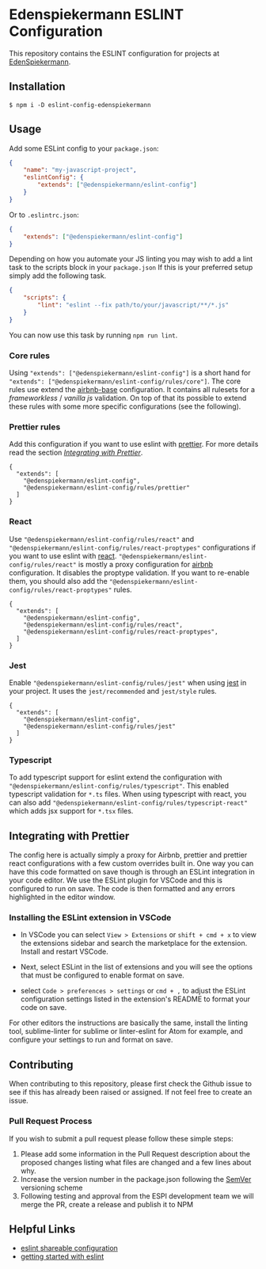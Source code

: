 # Edenspiekermann ESLINT Configuration

This repository contains the ESLINT configuration for projects at [EdenSpiekermann][espi-url].

## Installation

```
$ npm i -D eslint-config-edenspiekermann
```


## Usage

Add some ESLint config to your `package.json`:

```json
{
    "name": "my-javascript-project",
    "eslintConfig": {
        "extends": ["@edenspiekermann/eslint-config"]
    }
}
```

Or to `.eslintrc.json`:

```json
{
    "extends": ["@edenspiekermann/eslint-config"]
}
```

Depending on how you automate your JS linting you may wish to add a lint task to the scripts block in your `package.json` If this is your preferred setup simply add the following task.

```json
{
    "scripts": {
        "lint": "eslint --fix path/to/your/javascript/**/*.js"
    }
}
```

You can now use this task by running `npm run lint`.

### Core rules

Using `"extends": ["@edenspiekermann/eslint-config"]` is a short hand for `"extends": ["@edenspiekermann/eslint-config/rules/core"]`. The core rules use extend the [airbnb-base][airbnb-base-config] configuration. It contains all rulesets for a _frameworkless_ / _vanilla js_ validation. On top of that its possible to extend these rules with some more specific configurations (see the following).

### Prettier rules

Add this configuration if you want to use eslint with [prettier][prettier]. For more details read the section _[Integrating with Prettier](./#integrating-with-prettier)_.

```
{
  "extends": [
    "@edenspiekermann/eslint-config",
    "@edenspiekermann/eslint-config/rules/prettier"
  ]
}
```

### React

Use `"@edenspiekermann/eslint-config/rules/react"` and `"@edenspiekermann/eslint-config/rules/react-proptypes"` configurations if you want to use eslint with [react][react]. `"@edenspiekermann/eslint-config/rules/react"` is mostly a proxy configuration for [airbnb][airbnb-config] configuration. It disables the proptype validation. If you want to re-enable them, you should also add the `"@edenspiekermann/eslint-config/rules/react-proptypes"` rules.

```
{
  "extends": [
    "@edenspiekermann/eslint-config",
    "@edenspiekermann/eslint-config/rules/react",
    "@edenspiekermann/eslint-config/rules/react-proptypes",
  ]
}
```

### Jest

Enable `"@edenspiekermann/eslint-config/rules/jest"` when using [jest][jest] in your project. It uses the `jest/recommended` and `jest/style` rules.

```
{
  "extends": [
    "@edenspiekermann/eslint-config",
    "@edenspiekermann/eslint-config/rules/jest"
  ]
}
```

### Typescript

To add typescript support for eslint extend the configuration with `"@edenspiekermann/eslint-config/rules/typescript"`. This enabled typescript validation for `*.ts` files. When using typescript with react, you can also add `"@edenspiekermann/eslint-config/rules/typescript-react"` which adds jsx support for `*.tsx` files.

## Integrating with Prettier
The config here is actually simply a proxy for Airbnb, prettier and prettier react configurations with a few custom overrides built in. One way you can have this code formatted on save though is through an ESLint integration in your code editor. We use the ESLint plugin for VSCode and this is configured to run on save. The code is then formatted and any errors highlighted in the editor window.

### Installing the ESLint extension in VSCode

* In VSCode you can select `View > Extensions` or `shift + cmd + x` to view the extensions sidebar and search the marketplace for the extension. Install and restart VSCode.

* Next, select ESLint in the list of extensions and you will see the options that must be configured to enable format on save.

* select `Code > preferences > settings` or `cmd + ,` to adjust the ESLint configuration settings listed in the extension's README to format your code on save.

For other editors the instructions are basically the same, install the linting tool, sublime-linter for sublime or linter-eslint for Atom for example, and configure your settings to run and format on save.



## Contributing

When contributing to this repository, please first check the Github issue to see if this has already been raised or assigned. If not feel free to create an issue.

### Pull Request Process

If you wish to submit a pull request please follow these simple steps:

1. Please add some information in the Pull Request description about the proposed changes listing what files are changed and a few lines about why.
3. Increase the version number in the package.json following the [SemVer][semver] versioning scheme
4. Following testing and approval from the ESPI development team we will merge the PR, create a release and publish it to NPM


## Helpful Links

* [eslint shareable configuration][shareable]
* [getting started with eslint][docs]

[shareable]: https://eslint.org/docs/developer-guide/shareable-configs  "Eslint shareable configurations"
[react]: https://reactjs.org  "react JS"
[docs]: https://eslint.org/docs/user-guide/getting-started  "Eslint docs"
[espi-url]: https://www.edenspiekermann.com "EdenSpiekermann Home page"
[semver]: http://semver.org/ "Semantic Versioning for software projects"
[prettier]: https://prettier.io/ "Prettier Home page"
[airbnb-config]: https://www.npmjs.com/package/eslint-config-airbnb "AirBNB Eslint config"
[airbnb-base-config]: https://www.npmjs.com/package/eslint-config-airbnb-base "AirBNB Eslint base config"
[jest]: https://jestjs.io/ "Jest Home page"
